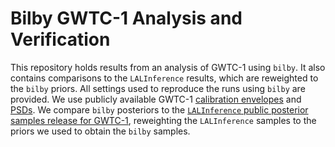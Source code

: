 # Bilby GWTC-1 Analysis and Verification

This repository holds results from an analysis of GWTC-1 using `bilby`. 
It also contains comparisons to the `LALInference` results, which are reweighted to the `bilby` priors. 
All settings used to reproduce the runs using `bilby` are provided. 
We use publicly available GWTC-1 [calibration envelopes](https://dcc.ligo.org/LIGO-P1900040/public) and [PSDs](https://dcc.ligo.org/LIGO-P1900011/public). We compare `bilby` posteriors to the [`LALInference` public posterior samples release for GWTC-1](https://dcc.ligo.org/LIGO-P1800370/public), reweighting the `LALInference` samples to the priors we used to obtain the `bilby` samples.
